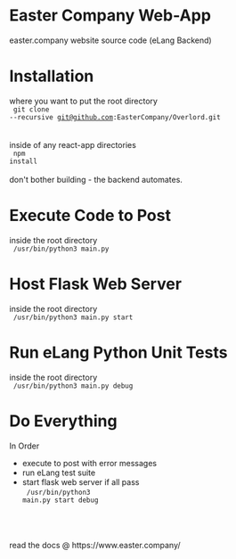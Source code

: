 # Easter Company Web-App
easter.company website source code (eLang Backend) <br>

# Installation
where you want to put the root directory <br>
<code> git clone --recursive git@github.com:EasterCompany/Overlord.git </code>
<br><br> inside of any react-app directories <br>
<code> npm install </code>
<br><br> don't bother building - the backend automates. <br>

# Execute Code to Post
inside the root directory <br>
<code> /usr/bin/python3 main.py </code>

# Host Flask Web Server
inside the root directory <br>
<code> /usr/bin/python3 main.py start </code>

# Run eLang Python Unit Tests
inside the root directory <br>
<code> /usr/bin/python3 main.py debug </code>

# Do Everything
In Order <br>
- execute to post with error messages <br>
- run eLang test suite <br>
- start flask web server if all pass <br>
<code> /usr/bin/python3 main.py start debug </code>
<br>
<br>
<br>
read the docs @ https://www.easter.company/

